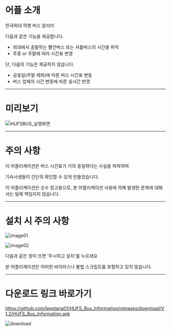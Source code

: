 # 어플 소개
한국외대 하행 버스 알리미

다음과 같은 기능을 제공합니다.
- 외대에서 출발하는 빨간버스 또는 셔틀버스의 시간을 파악
- 주중 or 주말에 따라 시간표 변경

단, 다음의 기능은 제공하지 않습니다.
- 공휴일(주말 제외)에 따른 버스 시간표 변동
- 버스 업체의 시간 변동에 따른 실시간 반영

---
# 미리보기
![HUFSBUS_실행화면](https://user-images.githubusercontent.com/74558236/222948659-be2286e0-3eef-432d-afc7-7f1e8d6f1c3a.gif)

---
# 주의 사항

이 어플리케이션은 버스 시간표가 거의 동일하다는 사실을 파악하여

기숙사생들이 간단히 확인할 수 있게 만들었습니다.

이 어플리케이션은 순수 참고용으로, 본 어플리케이션 사용에 의해 발생한 문제에 대해서는 일체 책임지지 않습니다.

---
# 설치 시 주의 사항

![image01](https://user-images.githubusercontent.com/74558236/222949518-598b7b70-8a99-427a-ba4d-5894efb96b6b.jpg)

![image02](https://user-images.githubusercontent.com/74558236/222949540-981a5de5-4f7d-4848-8dee-3bbe49a3b80c.jpg)

다음과 같은 창이 뜨면 '무시하고 설치'를 누르세요

본 어플리케이션은 어떠한 바이러스나 불법 스크립트를 포함하고 있지 않습니다.

---
# 다운로드 링크 바로가기
https://github.com/leestana01/HUFS_Bus_Information/releases/download/V1.2/HUFS_Bus_Information.apk

![download](https://user-images.githubusercontent.com/74558236/222950836-15583465-fa4e-476f-9853-093b36de3d5b.png)
